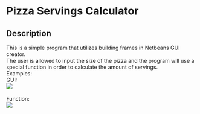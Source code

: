 <h1>Pizza Servings Calculator</h1>

<h2>Description</h2>
This is a simple program that utilizes building frames in Netbeans GUI creator. 
<br />
The user is allowed to input the size of the pizza and the program will use a special function in order to calculate the amount of servings.
<br />
Examples:
<br/>
GUI:
<br/>
<img src="https://i.imgur.com/9OVXRJy.png"/>
<br/>
<br/>
Function:
<br/>
<img src="https://i.imgur.com/HAdVuuW.png"/>
